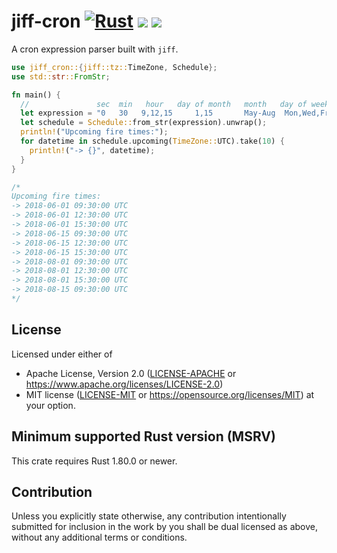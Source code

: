 # jiff-cron [![Rust](https://github.com/maxcountryman/jiff-cron/workflows/Rust/badge.svg)](https://github.com/maxcountryman/jiff-cron/actions) [![](https://img.shields.io/crates/v/jiff-cron.svg)](https://crates.io/crates/jiff-cron) [![](https://docs.rs/jiff-cron/badge.svg)](https://docs.rs/jiff-cron)

A cron expression parser built with `jiff`.

```rust
use jiff_cron::{jiff::tz::TimeZone, Schedule};
use std::str::FromStr;

fn main() {
  //               sec  min   hour   day of month   month   day of week   year
  let expression = "0   30   9,12,15     1,15       May-Aug  Mon,Wed,Fri  2018/2";
  let schedule = Schedule::from_str(expression).unwrap();
  println!("Upcoming fire times:");
  for datetime in schedule.upcoming(TimeZone::UTC).take(10) {
    println!("-> {}", datetime);
  }
}

/*
Upcoming fire times:
-> 2018-06-01 09:30:00 UTC
-> 2018-06-01 12:30:00 UTC
-> 2018-06-01 15:30:00 UTC
-> 2018-06-15 09:30:00 UTC
-> 2018-06-15 12:30:00 UTC
-> 2018-06-15 15:30:00 UTC
-> 2018-08-01 09:30:00 UTC
-> 2018-08-01 12:30:00 UTC
-> 2018-08-01 15:30:00 UTC
-> 2018-08-15 09:30:00 UTC
*/
```

## License

Licensed under either of

- Apache License, Version 2.0 ([LICENSE-APACHE](LICENSE-APACHE) or https://www.apache.org/licenses/LICENSE-2.0)
- MIT license ([LICENSE-MIT](LICENSE-MIT) or https://opensource.org/licenses/MIT)
  at your option.

## Minimum supported Rust version (MSRV)

This crate requires Rust 1.80.0 or newer.

## Contribution

Unless you explicitly state otherwise, any contribution intentionally submitted
for inclusion in the work by you shall be dual licensed as above, without any
additional terms or conditions.
